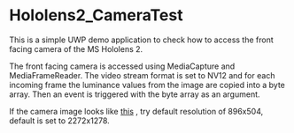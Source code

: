 # Hololens2_CameraTest

This is a simple UWP demo application to check how to access the front facing camera of the MS Hololens 2.

The front facing camera is accessed using MediaCapture and MediaFrameReader. The video stream format is set to NV12 and for each incoming frame the luminance values from the image are copied into a byte array. Then an event is triggered with the byte array as an argument.

If the camera image looks like [this](https://i.stack.imgur.com/3jHmz.jpg) , try default resolution of 896x504, default is set to 2272x1278.
